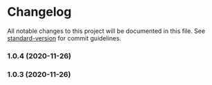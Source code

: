 # Changelog

All notable changes to this project will be documented in this file. See [standard-version](https://github.com/conventional-changelog/standard-version) for commit guidelines.

### 1.0.4 (2020-11-26)

### 1.0.3 (2020-11-26)
